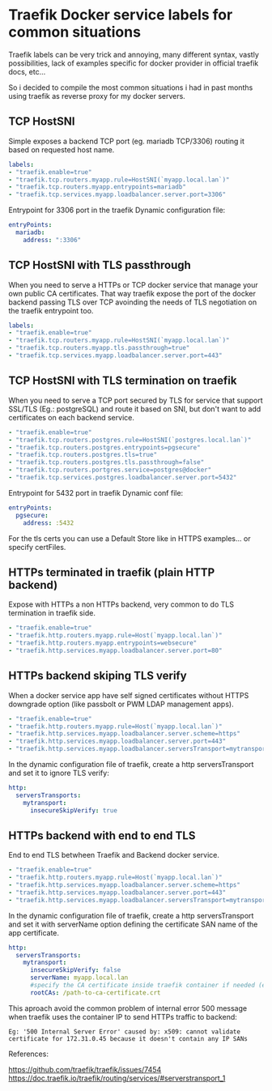 # Traefik Docker service labels for common situations

Traefik labels can be very trick and annoying, many different syntax, vastly possibilities, lack of examples specific for docker provider in official traefik docs, etc...

So i decided to compile the most common situations i had in past months using traefik as reverse proxy for my docker servers.

## TCP HostSNI

Simple exposes a backend TCP port (eg. mariadb TCP/3306) routing it based on requested host name.

```yaml
labels:
- "traefik.enable=true"
- "traefik.tcp.routers.myapp.rule=HostSNI(`myapp.local.lan`)"
- "traefik.tcp.routers.myapp.entrypoints=mariadb"
- "traefik.tcp.services.myapp.loadbalancer.server.port=3306"
```

Entrypoint for 3306 port in the traefik Dynamic configuration file:

```yaml
entryPoints:
  mariadb:
    address: ":3306"
```

## TCP HostSNI with TLS passthrough

When you need to serve a HTTPs or TCP docker service that manage your own public CA certificates. That way traefik expose the port of the docker backend passing TLS over TCP avoinding the needs of TLS negotiation on the traefik entrypoint too.

```yaml
labels:
- "traefik.enable=true"
- "traefik.tcp.routers.myapp.rule=HostSNI(`myapp.local.lan`)"
- "traefik.tcp.routers.myapp.tls.passthrough=true"
- "traefik.tcp.services.myapp.loadbalancer.server.port=443"
```

## TCP HostSNI with TLS termination on traefik

When you need to serve a TCP port secured by TLS for service that support SSL/TLS (Eg.: postgreSQL) and route it based on SNI, but don't want to add certificates on each backend service.

```yaml
- "traefik.enable=true"
- "traefik.tcp.routers.postgres.rule=HostSNI(`postgres.local.lan`)"
- "traefik.tcp.routers.postgres.entrypoints=pgsecure"
- "traefik.tcp.routers.postgres.tls=true"
- "traefik.tcp.routers.postgres.tls.passthrough=false"
- "traefik.tcp.routers.portgres.service=postgres@docker"
- "traefik.tcp.services.postgres.loadbalancer.server.port=5432"
```

Entrypoint for 5432 port in traefik Dynamic conf file:

```yaml
entryPoints:
  pgsecure:
    address: :5432
```

For the tls certs you can use a Default Store like in HTTPS examples... or specify certFiles.

## HTTPs terminated in traefik (plain HTTP backend)

Expose with HTTPs a non HTTPs backend, very common to do TLS termination in traefik side.

```yaml
- "traefik.enable=true"
- "traefik.http.routers.myapp.rule=Host(`myapp.local.lan`)"
- "traefik.http.routers.myapp.entrypoints=websecure"
- "traefik.http.services.myapp.loadbalancer.server.port=80"
```

## HTTPs backend skiping TLS verify

When a docker service app have self signed certificates without HTTPS downgrade option (like passbolt or PWM LDAP management apps).

```yaml
- "traefik.enable=true"
- "traefik.http.routers.myapp.rule=Host(`myapp.local.lan`)"
- "traefik.http.services.myapp.loadbalancer.server.scheme=https"
- "traefik.http.services.myapp.loadbalancer.server.port=443"
- "traefik.http.services.myapp.loadbalancer.serversTransport=mytransport@file""
```

In the dynamic configuration file of traefik, create a http serversTransport and set it to ignore TLS verify:

```yaml
http:
  serversTransports:
    mytransport:
      insecureSkipVerify: true
```

## HTTPs backend with end to end TLS

End to end TLS betwheen Traefik and Backend docker service.

```yaml
- "traefik.enable=true"
- "traefik.http.routers.myapp.rule=Host(`myapp.local.lan`)"
- "traefik.http.services.myapp.loadbalancer.server.scheme=https"
- "traefik.http.services.myapp.loadbalancer.server.port=443"
- "traefik.http.services.myapp.loadbalancer.serversTransport=mytransport@file""
```

In the dynamic configuration file of traefik, create a http serversTransport and set it with serverName option defining the certificate SAN name of the app certificate.

```yaml
http:
  serversTransports:
    mytransport:
      insecureSkipVerify: false
      serverName: myapp.local.lan
      #specify the CA certificate inside traefik container if needed (eg.: custom/non public CA)
      rootCAs: /path-to-ca-certificate.crt
```

This aproach avoid the common problem of internal error 500 message when traefik uses the container IP to send HTTPs traffic to backend:

    Eg: '500 Internal Server Error' caused by: x509: cannot validate certificate for 172.31.0.45 because it doesn't contain any IP SANs

References:

https://github.com/traefik/traefik/issues/7454  
https://doc.traefik.io/traefik/routing/services/#serverstransport_1  
